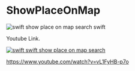 # ShowPlaceOnMap

![swift show place on map search swift](https://i.ibb.co/M5FdJyV/Screen-Shot-2018-12-26-at-11-24-40-AM.png)

Youtube Link. 

[![swift swift show place on map search](https://img.youtube.com/vi/vL1FyHB-p7o/0.jpg)](https://www.youtube.com/watch?v=vL1FyHB-p7o)

https://www.youtube.com/watch?v=vL1FyHB-p7o
